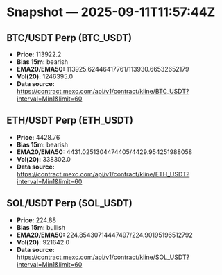 # Snapshot — 2025-09-11T11:57:44Z

## BTC/USDT Perp (BTC_USDT)
- **Price:** 113922.2
- **Bias 15m:** bearish
- **EMA20/EMA50:** 113925.62446417761/113930.66532652179
- **Vol(20):** 1246395.0
- **Data source:** https://contract.mexc.com/api/v1/contract/kline/BTC_USDT?interval=Min1&limit=60

## ETH/USDT Perp (ETH_USDT)
- **Price:** 4428.76
- **Bias 15m:** bearish
- **EMA20/EMA50:** 4431.0251304474405/4429.954251988058
- **Vol(20):** 338302.0
- **Data source:** https://contract.mexc.com/api/v1/contract/kline/ETH_USDT?interval=Min1&limit=60

## SOL/USDT Perp (SOL_USDT)
- **Price:** 224.88
- **Bias 15m:** bullish
- **EMA20/EMA50:** 224.85430714447497/224.90195196512792
- **Vol(20):** 921642.0
- **Data source:** https://contract.mexc.com/api/v1/contract/kline/SOL_USDT?interval=Min1&limit=60
